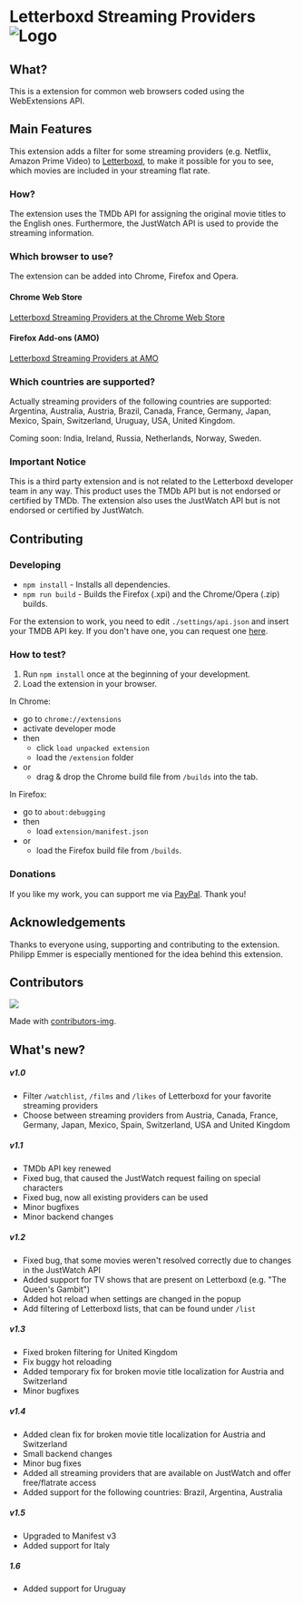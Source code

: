 # Letterboxd Streaming Providers ![Logo](./extension/icons/logo_final_48.png) 

## What?
This is a extension for common web browsers coded using the WebExtensions API.

## Main Features
This extension adds a filter for some streaming providers (e.g. Netflix, Amazon Prime Video) to [Letterboxd](https://letterboxd.com/), to make it possible for you to see, which movies are included in your streaming flat rate.

### How?
The extension uses the TMDb API for assigning the original movie titles to the English ones. Furthermore, the JustWatch API is used to provide the streaming information.

### Which browser to use?
The extension can be added into Chrome, Firefox and Opera.

#### Chrome Web Store
[Letterboxd Streaming Providers at the Chrome Web Store](https://chrome.google.com/webstore/detail/letterboxd-streaming-prov/egmanfnfgmljjmdncfoeghfmflhlmhpj)

#### Firefox Add-ons (AMO)
[Letterboxd Streaming Providers at AMO](https://addons.mozilla.org/en-US/firefox/addon/letterboxd-streaming-providers/)

### Which countries are supported?
Actually streaming providers of the following countries are supported: Argentina, Australia, Austria, Brazil, Canada, France, Germany, Japan, Mexico, Spain, Switzerland, Uruguay, USA, United Kingdom. 

Coming soon: India, Ireland, Russia, Netherlands, Norway, Sweden.

### Important Notice
This is a third party extension and is not related to the Letterboxd developer team in any way. This product uses the TMDb API but is not endorsed or certified by TMDb. The extension also uses the JustWatch API but is not endorsed or certified by JustWatch.

## Contributing

### Developing
- `npm install` - Installs all dependencies.
- `npm run build` - Builds the Firefox (.xpi) and the Chrome/Opera (.zip) builds.

For the extension to work, you need to edit `./settings/api.json` and insert your TMDB API key. If you don't have one, you can request one [here](https://www.themoviedb.org/documentation/api).

### How to test?
1. Run `npm install` once at the beginning of your development.
2. Load the extension in your browser.

In Chrome: 
- go to `chrome://extensions`
- activate developer mode 
- then
    - click `load unpacked extension` 
    - load the `/extension` folder 
- or
    - drag & drop the Chrome build file from `/builds` into the tab.
    
In Firefox:
- go to `about:debugging`
- then
    - load `extension/manifest.json`
- or
    - load the Firefox build file from `/builds`.



### Donations
If you like my work, you can support me via [PayPal](https://www.paypal.me/ChristianZei/5). Thank you!

## Acknowledgements
Thanks to everyone using, supporting and contributing to the extension. Philipp Emmer is especially mentioned for the idea behind this extension.

## Contributors
<a href="https://github.com/adlerzei/letterboxd-streaming-providers/graphs/contributors">
  <img src="https://contributors-img.web.app/image?repo=adlerzei/letterboxd-streaming-providers" />
</a>

Made with [contributors-img](https://contributors-img.web.app).

## What's new?

##### v1.0
- Filter `/watchlist`, `/films` and `/likes` of Letterboxd for your favorite streaming providers
- Choose between streaming providers from Austria, Canada, France, Germany, Japan, Mexico, Spain, Switzerland, USA and United Kingdom

##### v1.1
- TMDb API key renewed
- Fixed bug, that caused the JustWatch request failing on special characters
- Fixed bug, now all existing providers can be used
- Minor bugfixes
- Minor backend changes

##### v1.2
- Fixed bug, that some movies weren't resolved correctly due to changes in the JustWatch API
- Added support for TV shows that are present on Letterboxd (e.g. "The Queen's Gambit")
- Added hot reload when settings are changed in the popup
- Add filtering of Letterboxd lists, that can be found under `/list`

##### v1.3
- Fixed broken filtering for United Kingdom
- Fix buggy hot reloading
- Added temporary fix for broken movie title localization for Austria and Switzerland
- Minor bugfixes

##### v1.4
- Added clean fix for broken movie title localization for Austria and Switzerland
- Small backend changes
- Minor bug fixes
- Added all streaming providers that are available on JustWatch and offer free/flatrate access
- Added support for the following countries: Brazil, Argentina, Australia

##### v1.5
- Upgraded to Manifest v3
- Added support for Italy

##### 1.6
- Added support for Uruguay
